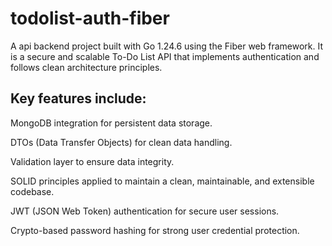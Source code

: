 # todolist-auth-fiber 
A api backend project built with Go 1.24.6 using the Fiber web framework.
It is a secure and scalable To-Do List API that implements authentication and follows clean architecture principles.

## Key features include:

 MongoDB integration for persistent data storage.

 DTOs (Data Transfer Objects) for clean data handling.

 Validation layer to ensure data integrity.

 SOLID principles applied to maintain a clean, maintainable, and extensible codebase.

 JWT (JSON Web Token) authentication for secure user sessions.

 Crypto-based password hashing for strong user credential protection.
